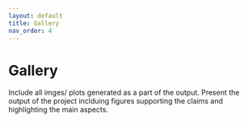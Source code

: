 ```yaml
---
layout: default
title: Gallery
nav_order: 4
---
```


# Gallery

Include all imges/ plots generated as a part of the output.
Present the output of the project inclduing figures supporting the claims and highlighting the main aspects.
